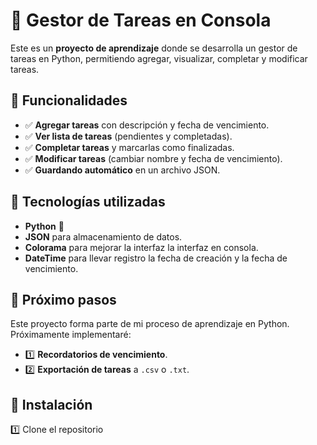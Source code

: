 # 📌 Gestor de Tareas en Consola

Este es un **proyecto de aprendizaje** donde se desarrolla un gestor de tareas en Python, permitiendo agregar, visualizar, completar y modificar tareas.

## 🚀 Funcionalidades
- ✅  **Agregar tareas** con descripción y fecha de  vencimiento.
- ✅  **Ver lista de tareas** (pendientes y completadas).
- ✅  **Completar tareas** y marcarlas como finalizadas.
- ✅  **Modificar tareas** (cambiar nombre y fecha de vencimiento).
- ✅  **Guardando automático** en un archivo JSON.

## 🔧 Tecnologías utilizadas
- **Python** 🐍
- **JSON** para almacenamiento de datos.
- **Colorama** para mejorar la interfaz la interfaz en consola.
- **DateTime** para llevar registro la fecha de creación y la fecha de vencimiento.

## 📌 Próximo pasos
Este proyecto forma parte de mi proceso de aprendizaje en Python. Próximamente implementaré:
- 1️⃣ **Recordatorios de vencimiento**.
- 2️⃣ **Exportación de tareas** a `.csv` o `.txt`.

## 📂 Instalación
1️⃣ Clone el repositorio
